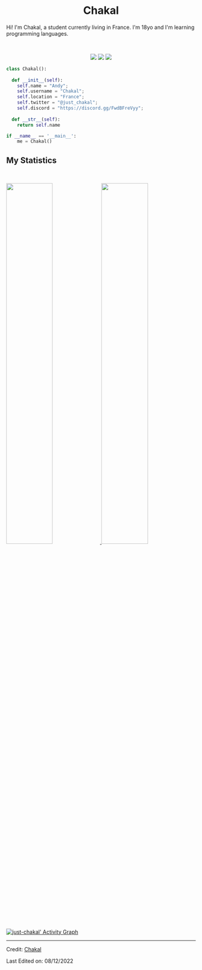 <h1 align="center">
  <b>Chakal</b>
</h1>

Hi! I'm Chakal, a student currently living in France. I'm 18yo and I'm learning programming languages.

<br>

<p>
<div align="center">
  <img src="https://img.shields.io/badge/-HTML-c58545?style=for-the-badge&logo=html5&logoColor=c58545&labelColor=282828">
  <img src="https://img.shields.io/badge/-CSS-d1a01f?style=for-the-badge&logo=css3&logoColor=d1a01f&labelColor=282828">
  <img src="https://img.shields.io/badge/-Python-98b982?style=for-the-badge&logo=python&logoColor=98b982&labelColor=282828">
</div>
</p>

```python
class Chakal():
    
  def __init__(self):
    self.name = "Andy";
    self.username = "Chakal";
    self.location = "France";
    self.twitter = "@just_chakal";
    self.discord = "https://discord.gg/FwdBFreVyy";
  
  def __str__(self):
    return self.name

if __name__ == '__main__':
    me = Chakal()
```

<div align="center">
  <a href="[![Spotify](https://spotify-github-readme.vercel.app/api/spotify)](https://open.spotify.com/collection/tracks)">
  </a>
</div>

<!--
<div align="center">
  <a href="https://open.spotify.com/track/33LFIMKizfQaC2RFeYLQXw">
    <img src="https://spotify-readme-theta-virid.vercel.app/api?scan=true&theme=dark" width="240px">
  </a>
</div>
-->

## My Statistics

<br/>
<p align="left">
  <a href="https://discord.gg/FwdBFreVyy">
  <img width="49.5%" src="https://github-readme-stats.vercel.app/api?username=just-chakal&show_icons=true&theme=gruvbox&hide_border=true" />
    <img width="49.5%" src="https://github-readme-streak-stats.herokuapp.com/?user=just-chakal&theme=gruvbox&hide_border=true" />
  </a>
</p>
<br>

[![just-chakal' Activity Graph](https://activity-graph.herokuapp.com/graph?username=just-chakal&custom_title=Chakal's%20Contribution%20Graph&theme=gruvbox&bg_color=282828&hide_border=true&line=d1a01f&point=c58545)](https://discord.gg/FwdBFreVyy)

------

Credit: [Chakal](https://github.com/just-chakal)

Last Edited on: 08/12/2022

